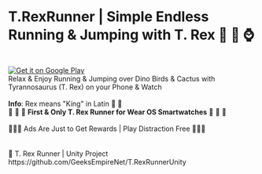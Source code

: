 # T.RexRunner | Simple Endless Running &amp; Jumping with T. Rex 🦖 📱 ⌚ <br/>
<br/>
<a href='https://play.google.com/store/apps/details?id=net.geekstools.trexrunner&pcampaignid=MKT-Other-global-all-co-prtnr-py-PartBadge-Mar2515-1'><img alt='Get it on Google Play' src='https://play.google.com/intl/en_gb/badges/images/generic/en_badge_web_generic.png'/></a>
<br />
Relax & Enjoy Running & Jumping over Dino Birds & Cactus with Tyrannosaurus (T. Rex) on your Phone & Watch
<br/>
<br/>
<b>Info</b>: Rex means "King" in Latin 🦖 👑
<br/>
🔅 🔅 🔆 <b>First & Only T. Rex Runner for Wear OS Smartwatches</b> 🔆 🔅 🔅
<br/>
<br/>
💎💎💎 Ads Are Just to Get Rewards | Play Distraction Free 💎💎💎
<br/>
<br/>
<br/>
🦖 T. Rex Runner | Unity Project <br/>
https://github.com/GeeksEmpireNet/T.RexRunnerUnity
